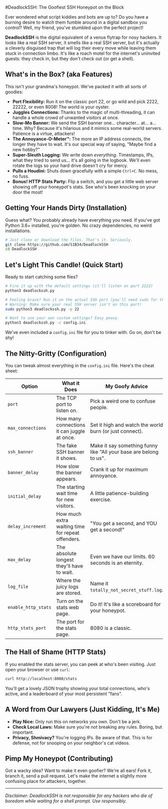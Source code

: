 #DeadlockSSH: The Goofiest SSH Honeypot on the Block

Ever wondered what script kiddies and bots are up to? Do you have a burning desire to watch them fumble around in a digital sandbox you control? Well, my friend, you've stumbled upon the perfect project!

**DeadlockSSH** is the digital equivalent of a venus flytrap for nosy hackers. It looks like a real SSH server, it smells like a real SSH server, but it's actually a cleverly disguised trap that will log their every move while leaving them stuck in connection limbo. It's like a roach motel for the internet's uninvited guests: they check in, but they don't check out (or get a shell).

## What's in the Box? (aka Features)

This isn't your grandma's honeypot. We've packed it with all sorts of goodies:

-   **Port Flexibility:** Run it on the classic port 22, or go wild and pick 2222, 22222, or even 8008! The world is your oyster.
-   **Juggles Connections:** Thanks to the magic of multi-threading, it can handle a whole crowd of unwanted visitors at once.
-   **Slow-Mo Banner:** We send the SSH banner one... character... at... a... time. Why? Because it's hilarious and it mimics some real-world servers. Patience is a virtue, attackers!
-   **The Annoyance-O-Meter™:** The more an IP address connects, the longer they have to wait. It's our special way of saying, "Maybe find a new hobby?"
-   **Super-Sleuth Logging:** We write down *everything*. Timestamps, IPs, what they tried to send us... it's all going in the logbook. We'll even rotate the logs so your hard drive doesn't cry for mercy.
-   **Pulls a Houdini:** Shuts down gracefully with a simple `Ctrl+C`. No mess, no fuss.
-   **Bonus! HTTP Stats Party:** Flip a switch, and you get a little web server showing off your honeypot's stats. See who's been knocking on your door the most!

## Getting Your Hands Dirty (Installation)

Guess what? You probably already have everything you need. If you've got Python 3.6+ installed, you're golden. No crazy dependencies, no weird installations.

```bash
# Just clone or download the files. That's it. Seriously.
git clone https://github.com/S1B34/DeadlockSSH
cd DeadlockSSH  
```

## Let's Light This Candle! (Quick Start)

Ready to start catching some flies?

```bash
# Fire it up with the default settings (it'll listen on port 2222)
python3 deadlockssh.py

# Feeling brave? Run it on the actual SSH port (you'll need sudo for this!)
# Warning: Make sure your real SSH server isn't on this port!
sudo python3 deadlockssh.py -p 22

# Want to use your own custom settings? Easy peasy.
python3 deadlockssh.py -c config.ini
```

We've even included a `config.ini` file for you to tinker with. Go on, don't be shy!

## The Nitty-Gritty (Configuration)

You can tweak almost everything in the `config.ini` file. Here's the cheat sheet:

| Option              | What it Does                                      | My Goofy Advice                                       |
| ------------------- | ------------------------------------------------- | ----------------------------------------------------- |
| `port`              | The TCP port to listen on.                        | Pick a weird one to confuse people.                   |
| `max_connections`   | How many connections it can juggle at once.       | Set it high and watch the world burn (or just connect). |
| `ssh_banner`        | The fake SSH banner it shows.                     | Make it say something funny like "All your base are belong to us". |
| `banner_delay`      | How slow the banner appears.                      | Crank it up for maximum annoyance.                    |
| `initial_delay`     | The starting wait time for new visitors.          | A little patience-building exercise.                  |
| `delay_increment`   | How much extra waiting time for repeat offenders. | "You get a second, and YOU get a second!"             |
| `max_delay`         | The absolute longest they'll have to wait.        | Even we have our limits. 60 seconds is an eternity.   |
| `log_file`          | Where the juicy logs are stored.                  | Name it `totally_not_secret_stuff.log`.               |
| `enable_http_stats` | Turn on the stats web page.                       | Do it! It's like a scoreboard for your honeypot.      |
| `http_stats_port`   | The port for the stats page.                      | 8080 is a classic.                                    |

## The Hall of Shame (HTTP Stats)

If you enabled the stats server, you can peek at who's been visiting. Just open your browser or use `curl`:

```bash
curl http://localhost:8080/stats
```

You'll get a lovely JSON trophy showing your total connections, who's active, and a leaderboard of your most persistent "fans".

## A Word from Our Lawyers (Just Kidding, It's Me)

-   **Play Nice:** Only run this on networks you own. Don't be a jerk.
-   **Check Local Laws:** Make sure you're not breaking any rules. Boring, but important.
-   **Privacy, Shmivacy?** You're logging IPs. Be aware of that. This is for defense, not for snooping on your neighbor's cat videos.

## Pimp My Honeypot (Contributing)

Got a wacky idea? Want to make it even goofier? We're all ears! Fork it, branch it, send a pull request. Let's make the internet a slightly more confusing place for attackers, together.

--- 

*Disclaimer: DeadlockSSH is not responsible for any hackers who die of boredom while waiting for a shell prompt. Use responsibly.*


